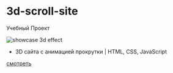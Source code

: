 # 3d-scroll-site
Учебный Проект


![showcase 3d effect](https://repository-images.githubusercontent.com/477291584/82c8d2e3-3bbb-4238-9fea-362d21c9e3bd "Showcase 3D Effect")
- 3D сайта с анимацией прокрутки | HTML, CSS, JavaScript

[смотреть](https://3d-scroll-site.netlify.app/)
